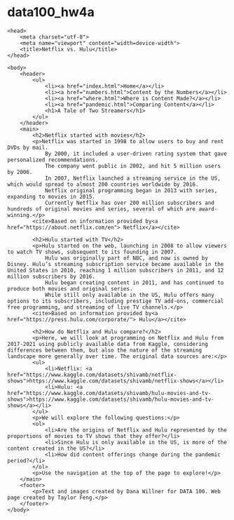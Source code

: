 # data100_hw4a
<!DOCTYPE html>
<html>

    <head>
        <meta charset="utf-8">
        <meta name="viewport" content="width=device-width">
        <title>Netflix vs. Hulu</title>
    </head>

    <body>
        <header>
            <ul>
                <li><a href="index.html">Home</a></li>
                <li><a href="numbers.html">Content by the Numbers</a></li>
                <li><a href="where.html">Where is Content Made?</a></li>
                <li><a href="pandemic.html">Comparing Content</a></li>
                <h1>A Tale of Two Streamers</h1>
            </ul>
        </header>
        <main>
            <h2>Netflix started with movies</h2>
            <p>Netflix was started in 1998 to allow users to buy and rent DVDs by mail. 
                By 2000, it included a user-driven rating system that gave personalized recommendations. 
                The company went public in 2002, and hit 5 million users by 2006. 
                In 2007, Netflix launched a streaming service in the US, which would spread to almost 200 countries worldwide by 2016. 
                Netflix original programming began in 2013 with series, expanding to movies in 2015. 
                Currently Netflix has over 200 million subscribers and hundreds of original movies and series, several of which are award-winning.</p>
            <cite>Based on information provided by<a href="https://about.netflix.com/en"> Netflix</a></cite>

            <h2>Hulu started with TV</h2>
            <p>Hulu started on the web, launching in 2008 to allow viewers to watch TV shows, subsequent to its founding in 2007. 
                Hulu was originally part of NBC, and now is owned by Disney. Hulu’s streaming subscription service became available in the United States in 2010, reaching 1 million subscribers in 2011, and 12 million subscribers by 2016. 
                Hulu began creating content in 2011, and has continued to produce both movies and original series. 
                While still only available in the US, Hulu offers many options to its subscribers, including prestige TV add-ons, commercial free programming, and streaming of live TV channels.</p>
            <cite>Based on information provided by<a href="https://press.hulu.com/corporate/"> Hulu</a></cite>
            
            <h2>How do Netflix and Hulu compare?</h2>
            <p>Here, we will look at programming on Netflix and Hulu from 2017-2021 using publicly available data from Kaggle, considering differences between them, but also the nature of the streaming landscape more generally over time. The original data sources are:</p>
            <ul>
                <li>Netflix: <a href="https://www.kaggle.com/datasets/shivamb/netflix-shows">https://www.kaggle.com/datasets/shivamb/netflix-shows</a></li>
                <li>Hulu: <a href="https://www.kaggle.com/datasets/shivamb/hulu-movies-and-tv-shows">https://www.kaggle.com/datasets/shivamb/hulu-movies-and-tv-shows</a></li>
            </ul>
            <p>We will explore the following questions:</p>
            <ol>
                <li>Are the origins of Netflix and Hulu represented by the proportions of movies to TV shows that they offer?</li>
                <li>Since Hulu is only available in the US, is more of the content created in the US?</li>
                <li>How did content offerings change during the pandemic period?</li>
            </ol>              
            <p>Use the navigation at the top of the page to explore!</p>
        </main>
        <footer>
            <p>Text and images created by Dana Willner for DATA 100. Web page created by Taylor Feng.</p>
        </footer>
    </body>

</html>
